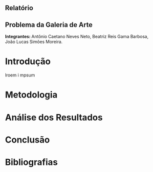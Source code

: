 ## Relatório
## Problema da Galeria de Arte
<b> Integrantes: </b> Antônio Caetano Neves Neto, Beatriz Reis Gama Barbosa, João Lucas Simões Moreira.

# Introdução
lroem i mpsum
	
# Metodologia
	
# Análise dos Resultados

# Conclusão

# Bibliografias

